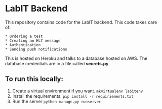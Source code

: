 # **LabIT Backend**

This repository contains code for the LabIT backend. This code takes 
care of:

    * Ordering a test
    * Creating an HL7 message
    * Authentication
    * Sending push notifications
    
This is hosted on Heroku and talks to a database hosted on AWS. The
database credentials are in a file called **secrets.py**

## To run this locally:

1. Create a virtual environment if you want.
```mkvirtualenv labitenv```
2. Install the requirements.
```pip install -r requiriements.txt```
3. Run the server
```python manage.py runserver```